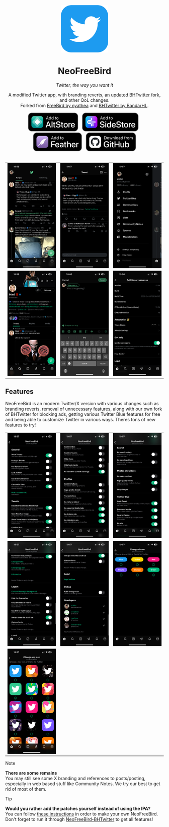 <div align="center">
    <img src="./Branding/Icon_rounded.png" alt="NeoFreeBird" width="150" height="150">
 
  # NeoFreeBird
  <i>Twitter, the way you want it</i>

  <p>
    A modified Twitter app, with branding reverts, <a href="https://github.com/actuallyaridan/NeoFreeBird-BHTwitter">an updated BHTwitter fork</a>, and other QoL changes.
    <br> 
    Forked from <a href="https://github.com/nyathea/FreeBird">FreeBird by nyathea</a> and <a href="https://github.com/BandarHL/BHTwitter">BHTwitter by BandarHL</a>.
    <br>
  </p>

  <div>
    <a href="https://intradeus.github.io/http-protocol-redirector?r=altstore://source?url=https://raw.githubusercontent.com/actuallyaridan/NeoFreeBird/refs/heads/main/AltSource.json"><img src="./Branding/badges/add_to_altstore.png" alt="Add to AltStore" height="60"></a>
    &nbsp;
    <a href="https://intradeus.github.io/http-protocol-redirector?r=sidestore://source?url=https://raw.githubusercontent.com/actuallyaridan/NeoFreeBird/refs/heads/main/AltSource.json"><img src="./Branding/badges/add_to_sidestore.png" alt="Add to SideStore" height="60"></a>
    &nbsp;
    <a href="https://intradeus.github.io/http-protocol-redirector?r=feather://source/https://raw.githubusercontent.com/actuallyaridan/NeoFreeBird/refs/heads/main/AltSource.json"><img src="./Branding/badges/add_to_feather.png" alt="Add to Feather" height="60"></a>
    &nbsp;
    <a href="https://github.com/actuallyaridan/NeoFreeBird/releases/latest"><img src="./Branding/badges/download_from_github.png" alt="Download from GitHub" height="60"></a>
  </div>
</div>
<br>

| | | |
|:-------------------------:|:-------------------------:|:-------------------------:|
| <img src="./Branding/screenshots/IMG_9189.png" alt="Screenshot 1"> | <img src="./Branding/screenshots/IMG_9190.png" alt="Screenshot 2"> | <img src="./Branding/screenshots/IMG_9191.png" alt="Screenshot 3"> |
| <img src="./Branding/screenshots/IMG_9201.png" alt="Screenshot 4"> | <img src="./Branding/screenshots/IMG_9202.png" alt="Screenshot 5"> | <img src="./Branding/screenshots/IMG_9200.png" alt="Screenshot 6"> |



## Features
NeoFreeBird is an modern Twitter/X version with various changes such as branding reverts, removal of unnecessary features, along with our own fork of BHTwitter for blocking ads, getting various Twitter Blue features for free and being able to customize Twitter in various ways. Theres tons of new features to try!

| | | |
|:-------------------------:|:-------------------------:|:-------------------------:|
| ![](./Branding/screenshots/IMG_9192.png) | ![](./Branding/screenshots/IMG_9193.png) | ![](./Branding/screenshots/IMG_9194.png) |
| ![](./Branding/screenshots/IMG_9195.png) | ![](./Branding/screenshots/IMG_9196.png) | ![](./Branding/screenshots/IMG_9198.png) |
| ![](./Branding/screenshots/IMG_9199.png) |   |   |


> [!NOTE]  
> <b>There are some remains</b><br>You may still see some X branding and references to posts/posting, especially in web based stuff like Community Notes. We try our best to get rid of most of them.

> [!TIP]
> <b>Would you rather add the patches yourself instead of using the IPA?</b> <br>
> You can follow [these instructions](/docs/P-I-Y.md) in order to make your own NeoFreeBird.
> Don't forget to run it through [NeoFreeBird-BHTwitter](https://github.com/actuallyaridan/NeoFreeBird-BHTwitter) to get all features!

